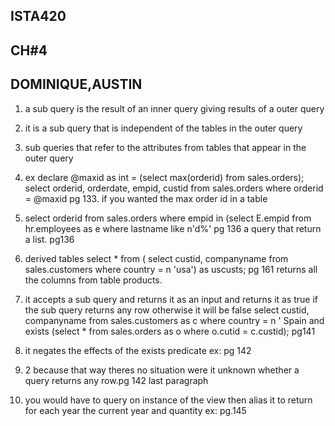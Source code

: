 ## ISTA420

## CH#4

## DOMINIQUE,AUSTIN


1. a sub query is the result of an inner query giving results of a outer query 


2. it is a sub query that is independent of the tables in the outer query 

3. sub queries that refer to the attributes from tables that appear in the outer query

4. ex declare @maxid as int = (select max(orderid) from sales.orders);
 select orderid, orderdate, empid, custid
 from sales.orders
 where orderid = @maxid pg 133.
 if you wanted the max order id in a table
 
 5. select orderid from sales.orders where empid in (select E.empid from hr.employees as e where lastname like n'd%' pg 136
 a query that return a list. pg136
 
 6. derived tables 
 select * from ( select custid, companyname from sales.customers where country = n 'usa') as uscusts; pg 161
 returns all the columns from table products.
 
 7. it accepts a sub query and returns it as an input and returns it as true if the sub query returns any row otherwise it will be false
 select custid, companyname from sales.customers as c where country = n ' Spain and exists (select * from sales.orders as o where o.cutid = c.custid);
 pg141
 
 8. it negates the effects of the exists predicate ex: pg 142
 
 9. 2 because that way theres no situation were it unknown whether a query returns any row.pg 142 last paragraph
 
 10. you would have to query on instance of the view then alias it to return for each year the current year and quantity ex: pg.145